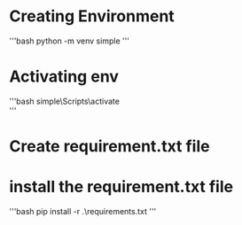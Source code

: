 # Creating Environment
'''bash
python -m venv simple
'''

# Activating env
'''bash
simple\Scripts\activate\
'''

# Create requirement.txt file

# install the requirement.txt file
'''bash
pip install -r .\requirements.txt
'''